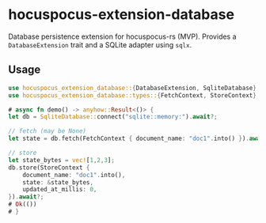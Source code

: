 # hocuspocus-extension-database

Database persistence extension for hocuspocus-rs (MVP). Provides a `DatabaseExtension` trait and a SQLite adapter using `sqlx`.

## Usage

```rust
use hocuspocus_extension_database::{DatabaseExtension, SqliteDatabase};
use hocuspocus_extension_database::types::{FetchContext, StoreContext};

# async fn demo() -> anyhow::Result<()> {
let db = SqliteDatabase::connect("sqlite::memory:").await?;

// fetch (may be None)
let state = db.fetch(FetchContext { document_name: "doc1".into() }).await?;

// store
let state_bytes = vec![1,2,3];
db.store(StoreContext {
    document_name: "doc1".into(),
    state: &state_bytes,
    updated_at_millis: 0,
}).await?;
# Ok(())
# }
```
